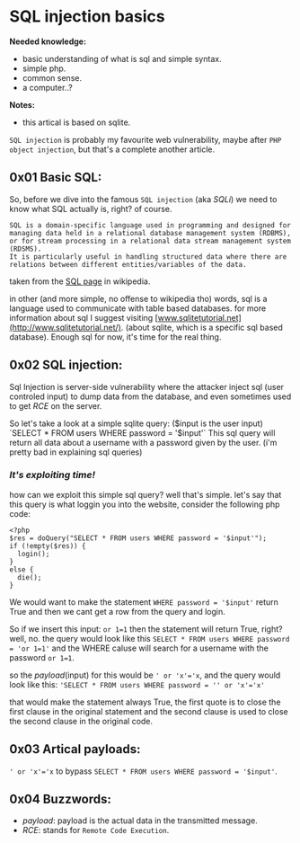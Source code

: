 # SQL injection basics

**Needed knowledge:**
- basic understanding of what is sql and simple syntax.
- simple php.
- common sense.
- a computer..?

**Notes:**
- this artical is based on sqlite.

`SQL injection` is probably my favourite web vulnerability, maybe after `PHP object injection`, but that's a complete another article.

## 0x01 Basic SQL:

So, before we dive into the famous `SQL injection` (aka *SQLi*) we need to know what SQL actually is, right? of course.

```
SQL is a domain-specific language used in programming and designed for managing data held in a relational database management system (RDBMS), or for stream processing in a relational data stream management system (RDSMS).
It is particularly useful in handling structured data where there are relations between different entities/variables of the data.
```
taken from the [SQL page](https://en.wikipedia.org/wiki/SQL) in wikipedia.

in other (and more simple, no offense to wikipedia tho) words, sql is a language used to communicate with table based databases. for more information about sql I suggest visiting [www.sqlitetutorial.net](http://www.sqlitetutorial.net/). (about sqlite, which is a specific sql based database). Enough sql for now, it's time for the real thing.

## 0x02 SQL injection:

Sql Injection is server-side vulnerability where the attacker inject sql (user controled input) to dump data from the database,
and even sometimes used to get _RCE_ on the server.

So let's take a look at a simple sqlite query: ($input is the user input)
`SELECT * FROM users WHERE password = '$input'`
This sql query will return all data about a username with a password given by the user. (i'm pretty bad in explaining sql queries)

### **_It's exploiting time!_**
how can we exploit this simple sql query? well that's simple.
let's say that this query is what loggin you into the website, consider the following php code:
```
<?php
$res = doQuery("SELECT * FROM users WHERE password = '$input'");
if (!empty($res)) {
  login();
}
else {
  die();
}
```
We would want to make the statement `WHERE password = '$input'` return True and then we cant get a row from the query and login.

So if we insert this input: `or 1=1` then the statement will return True, right? well, no.
the query would look like this `SELECT * FROM users WHERE password = 'or 1=1'` and the WHERE caluse will search for a username with the password `or 1=1`.

so the _payload_(input) for this would be `' or 'x'='x`, and the query would look like this: 
`'SELECT * FROM users WHERE password = '' or 'x'='x'`

that would make the statement always True, the first quote is to close the first clause in the original statement and the second clause is used to close the second clause in the original code.

## 0x03 Artical payloads:
`' or 'x'='x` to bypass `SELECT * FROM users WHERE password = '$input'`.

## 0x04 Buzzwords:
- _payload_: payload is the actual data in the transmitted message.
- _RCE_: stands for `Remote Code Execution`.
